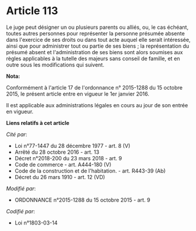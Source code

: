 # Article 113

Le juge peut désigner un ou plusieurs parents ou alliés, ou, le cas échéant, toutes autres personnes pour représenter la
personne présumée absente dans l'exercice de ses droits ou dans tout acte auquel elle serait intéressée, ainsi que pour
administrer tout ou partie de ses biens ; la représentation du présumé absent et l'administration de ses biens sont alors
soumises aux règles applicables                à la tutelle des majeurs sans conseil de famille, et en outre sous les
modifications qui suivent.

**Nota:**

Conformément à l'article 17 de l'ordonnance n° 2015-1288 du 15 octobre 2015, le présent article entre en vigueur le 1er
janvier 2016.

Il est applicable aux administrations légales en cours au jour de son entrée en vigueur.

**Liens relatifs à cet article**

_Cité par_:

  - Loi n°77-1447 du 28 décembre 1977 - art. 8 (V)
  - Arrêté du 28 octobre 2016 - art. 13
  - Décret n°2018-200 du 23 mars 2018 - art. 9
  - Code de commerce - art. A444-180 (V)
  - Code de la construction et de l'habitation. - art. R443-39 (Ab)
  - Décret du 26 mars 1910 - art. 12 (VD)

_Modifié par_:

  - ORDONNANCE n°2015-1288 du 15 octobre 2015 - art. 9

_Codifié par_:

  - Loi n°1803-03-14
